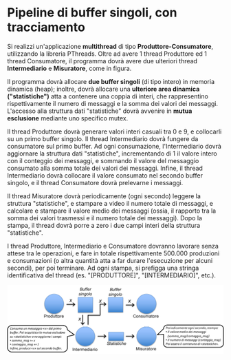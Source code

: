 Pipeline di buffer singoli, con tracciamento
============================================

Si realizzi un'applicazione **multithread** di tipo
**Produttore-Consumatore**, utilizzando la libreria PThreads. Oltre ad
avere 1 thread Produttore ed 1 thread Consumatore, il programma dovrà
avere due ulteriori thread **Intermediario** e **Misuratore**, come in
figura.

Il programma dovrà allocare **due buffer singoli** (di tipo intero) in
memoria dinamica (heap); inoltre, dovrà allocare una **ulteriore area
dinamica ("statistiche")** atta a contenere una coppia di interi, che
rappresentino rispettivamente il numero di messaggi e la somma dei
valori dei messaggi. L'accesso alla struttura dati "statistiche" dovrà
avvenire in **mutua esclusione** mediante uno specifico mutex.

Il thread Produttore dovrà generare valori interi casuali tra 0 e 9, e
collocarli su un primo buffer singolo. Il thread Intermediario dovrà
fungere da consumatore sul primo buffer. Ad ogni consumazione,
l'Intermediario dovrà aggiornare la struttura dati "statistiche",
incrementando di 1 il valore intero con il conteggio dei messaggi, e
sommando il valore del messaggio consumato alla somma totale dei valori
dei messaggi. Infine, il thread Intermediario dovrà collocare il valore
consumato nel secondo buffer singolo, e il thread Consumatore dovrà
prelevarne i messaggi.

Il thread Misuratore dovrà periodicamente (ogni secondo) leggere la
struttura "statistiche", e stampare a video il numero totale di
messaggi, e calcolare e stampare il valore medio dei messaggi (ossia, il
rapporto tra la somma dei valori trasmessi e il numero totale dei
messaggi). Dopo la stampa, il thread dovrà porre a zero i due campi
interi della struttura "statistiche".

I thread Produttore, Intermediario e Consumatore dovranno lavorare senza
attese tra le operazioni, e fare in totale rispettivamente 500.000
produzioni e consumazioni (o altra quantità atta a far durare
l'esecuzione per alcuni secondi), per poi terminare. Ad ogni stampa, si
prefigga una stringa identificativa del thread (es. "\[PRODUTTORE\]",
"\[INTERMEDIARIO\]", etc.).

![image](/images/ambiente_globale/produttore_consumatore/pipeline_di_buffer_singoli_con_tracciamento.png)
